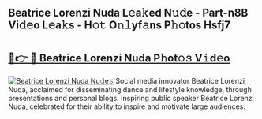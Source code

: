 ## Beatrice Lorenzi Nuda L𝚎a𝚔ed N𝚞𝚍e - Part-n8B Vi𝚍𝚎o L𝚎a𝚔s - H𝚘𝚝 O𝚗𝚕yf𝚊ns P𝚑𝚘tos Hsfj7

# <h2><a href="http://kf08jy.oniu.top/?m=Beatrice+Lorenzi+Nuda">🔗👉 🔴 Beatrice Lorenzi Nuda P𝚑ot𝚘𝚜 V𝚒d𝚎o</a></h2>

[![Beatrice Lorenzi Nuda Nu𝚍e𝚜](https://i.imgur.com/0qMVB7G.gif)](http://kf08jy.oniu.top/?m=Beatrice+Lorenzi+Nuda)
Social media innovator Beatrice Lorenzi Nuda, acclaimed for disseminating dance and lifestyle knowledge, through presentations and personal blogs. Inspiring public speaker Beatrice Lorenzi Nuda, celebrated for their ability to inspire and motivate large audiences.  
